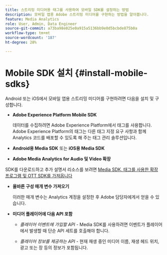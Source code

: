 ```yaml
---
title: 스트리밍 미디어용 태그를 사용하여 모바일 SDK를 설정하는 방법
description: 모바일 앱용 Adobe 스트리밍 미디어를 구현하는 방법을 알아봅니다.
feature: Media Analytics
role: User, Admin, Data Engineer
source-git-commit: a73ba98e025e0a915a5136bb9e0d5bcbde875b0a
workflow-type: tm+mt
source-wordcount: '187'
ht-degree: 28%

---
```


# Mobile SDK 설치 {#install-mobile-sdks}

Android 또는 iOS에서 모바일 앱용 스트리밍 미디어를 구현하려면 다음을 설치 및 구성합니다.

* **Adobe Experience Platform Mobile SDK**

   데이터를 수집하려면 Adobe Experience Platform에서 태그를 사용합니다. Adobe Experience Platform의 태그는 다른 태그 지정 요구 사항과 함께 Analytics 코드를 배포할 수 있도록 해 주는 태그 관리 솔루션입니다.

* **Android용 Media SDK** 또는 **iOS용 Media SDK**

* **Adobe Media Analytics for Audio 및 Video 확장**

SDK를 다운로드하고 추가 설명서 리소스를 보려면 [Media SDK, 태그를 사용한 확장 프로그램 및 OTT SDK를 가져옵니다](/help/getting-started/download-sdks.md)

* **올바른 구성 매개 변수 가져오기**

   이러한 매개 변수는 Analytics 계정을 설정한 후 Adobe 담당자에게서 얻을 수 있습니다.

* **미디어 플레이어에 다음 API 포함**

   * *플레이어 이벤트에 가입할 API* - Media SDK를 사용하려면 이벤트가 플레이어에서 발생할 때 단순 API 세트를 호출해야 합니다.

   * *플레이어 정보를 제공하는 API* - 현재 재생 중인 미디어 이름, 재생 헤드 위치, 광고 또는 장 등의 정보가 포함됩니다.
